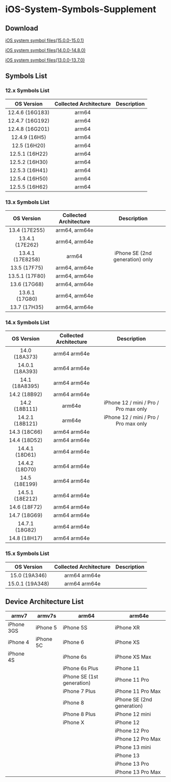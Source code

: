 # iOS-System-Symbols-Supplement

## Download

[iOS system symbol files(15.0.0-15.0.1)](https://drive.google.com/drive/folders/16w8gEDuwF3I4KYxadLAQQebSg5ZYEayC?usp=sharing)

[iOS system symbol files(14.0.0-14.8.0)](https://drive.google.com/drive/folders/1EQPNNY9BPxuYmFdPovIx0eyIJcLodOtN?usp=sharing)

[iOS system symbol files(13.0.0-13.7.0)](https://drive.google.com/drive/folders/1X_q_JiaFGVaappi8gaexQDzJCH9SwdSw?usp=sharing)

## Symbols List
### 12.x Symbols List
|   OS Version    | Collected Architecture | Description |
| :-------------: | :--------------------: | :---------: |
| 12.4.6 (16G183) |         arm64          |             |
| 12.4.7 (16G192) |         arm64          |             |
| 12.4.8 (16G201) |         arm64          |             |
|  12.4.9 (16H5)  |         arm64          |             |
|  12.5 (16H20)   |         arm64          |             |
| 12.5.1 (16H22)  |         arm64          |             |
| 12.5.2 (16H30)  |         arm64          |             |
| 12.5.3 (16H41)  |         arm64          |             |
| 12.5.4 (16H50)  |         arm64          |             |
| 12.5.5 (16H62)  |         arm64          |             |

### 13.x Symbols List
|    OS Version    | Collected Architecture |           Description           |
| :--------------: | :--------------------: | :-----------------------------: |
|  13.4 (17E255)   |     arm64, arm64e      |                                 |
| 13.4.1 (17E262)  |     arm64, arm64e      |                                 |
| 13.4.1 (17E8258) |         arm64          | iPhone SE (2nd generation) only |
|   13.5 (17F75)   |     arm64, arm64e      |                                 |
|  13.5.1 (17F80)  |     arm64, arm64e      |                                 |
|   13.6 (17G68)   |     arm64, arm64e      |                                 |
|  13.6.1 (17G80)  |     arm64, arm64e      |                                 |
|   13.7 (17H35)   |     arm64, arm64e      |                                 |

### 14.x Symbols List
|   OS Version    | Collected Architecture |              Description              |
| :-------------: | :--------------------: | :-----------------------------------: |
|  14.0 (18A373)  |      arm64 arm64e      |                                       |
| 14.0.1 (18A393) |     arm64  arm64e      |                                       |
| 14.1 (18A8395)  |      arm64 arm64e      |                                       |
|  14.2 (18B92)   |     arm64  arm64e      |                                       |
|  14.2 (18B111)  |         arm64e         | iPhone 12 / mini / Pro / Pro max only |
| 14.2.1 (18B121) |         arm64e         | iPhone 12 / mini / Pro / Pro max only |
|  14.3 (18C66)   |     arm64  arm64e      |                                       |
|  14.4 (18D52)   |     arm64  arm64e      |                                       |
| 14.4.1 (18D61)  |      arm64 arm64e      |                                       |
| 14.4.2 (18D70)  |     arm64  arm64e      |                                       |
|  14.5 (18E199)  |      arm64 arm64e      |                                       |
| 14.5.1 (18E212) |     arm64  arm64e      |                                       |
|  14.6 (18F72)   |     arm64  arm64e      |                                       |
|  14.7 (18G69)   |     arm64  arm64e      |                                       |
| 14.7.1 (18G82)  |     arm64  arm64e      |                                       |
|  14.8 (18H17)   |     arm64  arm64e      |                                       |

### 15.x Symbols List
|   OS Version    | Collected Architecture | Description |
| :-------------: | :--------------------: | :---------: |
|  15.0 (19A346)  |      arm64 arm64e      |             |
| 15.0.1 (19A348) |     arm64  arm64e      |             |

## Device Architecture List
| armv7      | armv7s    | arm64                      | arm64e                     |
| ---------- | --------- | -------------------------- | -------------------------- |
| iPhone 3GS | iPhone 5  | iPhone 5S                  | iPhone XR                  |
| iPhone 4   | iPhone 5C | iPhone 6                   | iPhone XS                  |
| iPhone 4S  |           | iPhone 6s                  | iPhone XS Max              |
|            |           | iPhone 6s Plus             | iPhone 11                  |
|            |           | iPhone SE (1st generation) | iPhone 11 Pro              |
|            |           | iPhone 7 Plus              | iPhone 11 Pro Max          |
|            |           | iPhone 8                   | iPhone SE (2nd generation) |
|            |           | iPhone 8 Plus              | iPhone 12 mini             |
|            |           | iPhone X                   | iPhone 12                  |
|            |           |                            | iPhone 12 Pro              |
|            |           |                            | iPhone 12 Pro Max          |
|            |           |                            | iPhone 13 mini             |
|            |           |                            | iPhone 13                  |
|            |           |                            | iPhone 13 Pro              |
|            |           |                            | iPhone 13 Pro Max          |
